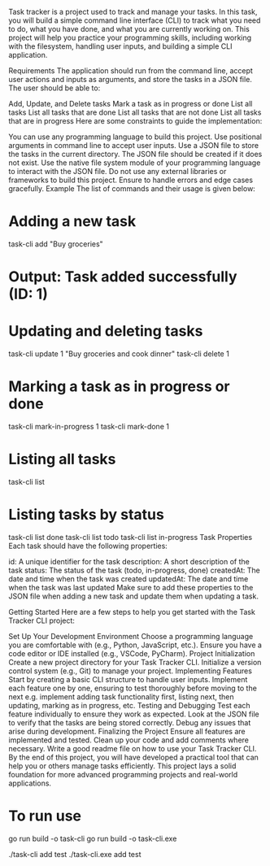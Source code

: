 Task tracker is a project used to track and manage your tasks. In this task, you will build a simple command line interface (CLI) to track what you need to do, what you have done, and what you are currently working on. This project will help you practice your programming skills, including working with the filesystem, handling user inputs, and building a simple CLI application.

Requirements
The application should run from the command line, accept user actions and inputs as arguments, and store the tasks in a JSON file. The user should be able to:

Add, Update, and Delete tasks
Mark a task as in progress or done
List all tasks
List all tasks that are done
List all tasks that are not done
List all tasks that are in progress
Here are some constraints to guide the implementation:

You can use any programming language to build this project.
Use positional arguments in command line to accept user inputs.
Use a JSON file to store the tasks in the current directory.
The JSON file should be created if it does not exist.
Use the native file system module of your programming language to interact with the JSON file.
Do not use any external libraries or frameworks to build this project.
Ensure to handle errors and edge cases gracefully.
Example
The list of commands and their usage is given below:

# Adding a new task
task-cli add "Buy groceries"
# Output: Task added successfully (ID: 1)

# Updating and deleting tasks
task-cli update 1 "Buy groceries and cook dinner"
task-cli delete 1

# Marking a task as in progress or done
task-cli mark-in-progress 1
task-cli mark-done 1

# Listing all tasks
task-cli list

# Listing tasks by status
task-cli list done
task-cli list todo
task-cli list in-progress
Task Properties
Each task should have the following properties:

id: A unique identifier for the task
description: A short description of the task
status: The status of the task (todo, in-progress, done)
createdAt: The date and time when the task was created
updatedAt: The date and time when the task was last updated
Make sure to add these properties to the JSON file when adding a new task and update them when updating a task.

Getting Started
Here are a few steps to help you get started with the Task Tracker CLI project:

Set Up Your Development Environment
Choose a programming language you are comfortable with (e.g., Python, JavaScript, etc.).
Ensure you have a code editor or IDE installed (e.g., VSCode, PyCharm).
Project Initialization
Create a new project directory for your Task Tracker CLI.
Initialize a version control system (e.g., Git) to manage your project.
Implementing Features
Start by creating a basic CLI structure to handle user inputs.
Implement each feature one by one, ensuring to test thoroughly before moving to the next e.g. implement adding task functionality first, listing next, then updating, marking as in progress, etc.
Testing and Debugging
Test each feature individually to ensure they work as expected. Look at the JSON file to verify that the tasks are being stored correctly.
Debug any issues that arise during development.
Finalizing the Project
Ensure all features are implemented and tested.
Clean up your code and add comments where necessary.
Write a good readme file on how to use your Task Tracker CLI.
By the end of this project, you will have developed a practical tool that can help you or others manage tasks efficiently. This project lays a solid foundation for more advanced programming projects and real-world applications.


# To run use
go run build -o task-cli
go run build -o task-cli.exe


./task-cli add test
./task-cli.exe add test
